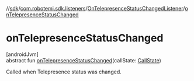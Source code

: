 //[sdk](../../../index.md)/[com.robotemi.sdk.listeners](../index.md)/[OnTelepresenceStatusChangedListener](index.md)/[onTelepresenceStatusChanged](on-telepresence-status-changed.md)

# onTelepresenceStatusChanged

[androidJvm]\
abstract fun [onTelepresenceStatusChanged](on-telepresence-status-changed.md)(callState: [CallState](../../com.robotemi.sdk.telepresence/-call-state/index.md))

Called when Telepresence status was changed.
